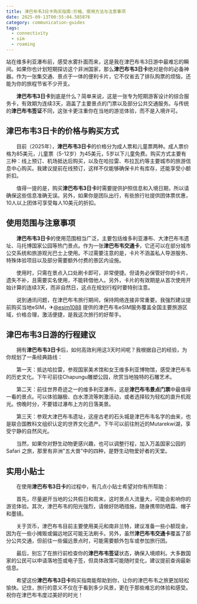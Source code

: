 ```yaml
---
title: 津巴布韦3日卡购买指南:价格、使用方法与注意事项
date: 2025-09-13T00:55:04.585876
category: communication-guides
tags:
  - connectivity
  - sim
  - roaming
---
```


站在维多利亚瀑布前，感受水雾扑面而来，这是我在津巴布韦3日游中最难忘的瞬间。如果你也计划短期探访这个非洲国家，那么**津巴布韦3日卡**绝对是你的必备神器。作为一张集交通、景点于一体的便利卡片，它不仅省去了排队购票的烦恼，还能为你的旅程节省不少开支。

　　**津巴布韦3日卡**到底是什么？简单来说，这是一张专为短期游客设计的综合服务卡，有效期为连续3天，涵盖了主要景点的门票以及部分公共交通服务。与传统的**津巴布韦签证**不同，这张卡更注重你在当地的游览体验，而不是入境许可。

## 津巴布韦3日卡的价格与购买方式

　　目前（2025年），**津巴布韦3日卡**的价格分为成人票和儿童票两种。成人票价格为85美元，儿童票（5-12岁）为45美元，5岁以下儿童免费。购买方式主要有三种：线上预订、机场抵达后购买，以及在哈拉雷、布拉瓦约等主要城市的旅游信息中心购买。我建议提前在线预订，这样不仅能够确保卡片有库存，还能享受小额折扣。

　　值得一提的是，购买**津巴布韦3日卡**时需要提供护照信息和入境日期，所以请确保这些信息准确无误。另外，如果你是团队出行，有些旅行社提供团体票优惠，10人以上团体可享受每人10美元的折扣。

## 使用范围与注意事项

　　**津巴布韦3日卡**的使用范围相当广泛，主要包括维多利亚瀑布、大津巴布韦遗址、马托博国家公园等热门景点。作为一张**津巴布韦交通卡**，它还可以在部分城市公交系统和旅游观光巴士上使用。不过需要注意的是，卡片不涵盖私人导游服务、特殊体验项目以及部分需要额外付费的景区内设施。

　　使用时，只需在景点入口处刷卡即可，非常便捷。但请务必保管好你的卡片，遗失不补，且需要实名使用，不能转借他人。另外，卡片的有效期是从首次使用开始计算的连续3天，而非自然日，这点在规划行程时要特别注意。

　　说到通讯问题，在津巴布韦旅行期间，保持网络连接非常重要。我强烈建议提前购买当地eSIM，✈[@esim1088](https://t.me/s/esim1088) 提供的津巴布韦eSIM服务覆盖全国主要旅游区域，价格合理，激活便捷，是我这次旅行的好帮手。

## 津巴布韦3日游的行程建议

　　拥有**津巴布韦3日卡**后，如何高效利用这3天时间呢？我根据自己的经验，为你规划了一条经典路线：

　　第一天：抵达哈拉雷，参观国家美术馆和女王维多利亚博物馆，感受津巴布韦的历史文化。下午可前往Chapungu雕塑公园，欣赏当地独特的石雕艺术。

　　第二天：前往世界奇迹之一的维多利亚瀑布，这是**津巴布韦景点门票**中最值得一看的景点。可以体验蹦极、白水漂流等刺激活动，或者选择较为轻松的直升机观光。傍晚时分，不要错过瀑布上方的日落美景。

　　第三天：参观大津巴布韦遗址，这座古老的石头城是津巴布韦名字的由来，也是联合国教科文组织认定的世界文化遗产。下午可以前往附近的Mutarekwi湖，享受宁静的自然风光。

　　当然，如果你对野生动物更感兴趣，也可以调整行程，加入万盖国家公园的 Safari 之旅，那里有非洲"五大兽"中的四种，是野生动物爱好者的天堂。

## 实用小贴士

　　在使用**津巴布韦3日卡**的过程中，有几点小贴士希望对你有所帮助：

　　首先，尽量避开当地的公共假日和周末，这时景点人流量大，可能会影响你的游览体验。其次，津巴布韦的阳光强烈，请做好防晒措施，随身携带防晒霜、帽子和墨镜。

　　关于货币，津巴布韦目前主要使用美元和南非兰特，建议准备一些小额现金，因为在一些小摊贩或偏远地区可能无法刷卡。另外，虽然**津巴布韦交通卡**覆盖了部分公共交通，但前往一些偏远景点时，可能需要额外包车或参加旅行团。

　　最后，别忘了在旅行前检查你的**津巴布韦签证**状态，确保入境顺利。大多数国家的公民可以申请落地签或电子签，但具体政策可能随时变化，建议提前查询最新信息。

　　希望这份**津巴布韦3日卡**购买指南能帮助到你，让你的津巴布韦之旅更加轻松愉快。记住，旅行的意义不仅在于看到多少风景，更在于那些难忘的体验和感受。祝你在津巴布韦度过美好的时光！